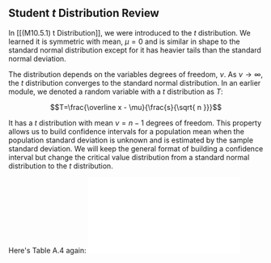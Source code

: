 ## Student $t$ Distribution Review

In [[(M10.5.1) t Distribution]], we were introduced to the $t$ distribution. We learned it is symmetric with mean, $\mu=0$ and is similar in shape to the standard normal distribution except for it has heavier tails than the standard normal deviation.

The distribution depends on the variables degrees of freedom, $\nu$. As $\nu \to \infty$, the $t$ distribution converges to the standard normal distribution. In an earlier module, we denoted a random variable with a $t$ distribution as $T$:

$$T=\frac{\overline x - \mu}{\frac{s}{\sqrt{ n }}}$$

It has a $t$ distribution with mean $\nu = n - 1$ degrees of freedom. This property allows us to build confidence intervals for a population mean when the population standard deviation is unknown and is estimated by the sample standard deviation. We will keep the general format of building a confidence interval but change the critical value distribution from a standard normal distribution to the $t$ distribution.

Here's Table A.4 again: ![](./Resources/Table%20A4%20-%20Critical%20Values%20of%20the%20t%20Distribution.pdf)

